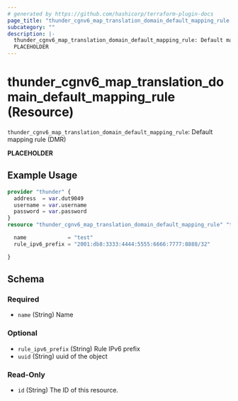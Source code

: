 ```yaml
---
# generated by https://github.com/hashicorp/terraform-plugin-docs
page_title: "thunder_cgnv6_map_translation_domain_default_mapping_rule Resource - terraform-provider-thunder"
subcategory: ""
description: |-
  thunder_cgnv6_map_translation_domain_default_mapping_rule: Default mapping rule (DMR)
  PLACEHOLDER
---
```


# thunder_cgnv6_map_translation_domain_default_mapping_rule (Resource)

`thunder_cgnv6_map_translation_domain_default_mapping_rule`: Default mapping rule (DMR)

__PLACEHOLDER__

## Example Usage

```terraform
provider "thunder" {
  address  = var.dut9049
  username = var.username
  password = var.password
}
resource "thunder_cgnv6_map_translation_domain_default_mapping_rule" "thunder_cgnv6_map_translation_domain_default_mapping_rule" {

  name             = "test"
  rule_ipv6_prefix = "2001:db8:3333:4444:5555:6666:7777:8888/32"

}
```

<!-- schema generated by tfplugindocs -->
## Schema

### Required

- `name` (String) Name

### Optional

- `rule_ipv6_prefix` (String) Rule IPv6 prefix
- `uuid` (String) uuid of the object

### Read-Only

- `id` (String) The ID of this resource.


